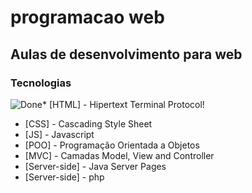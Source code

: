 # programacao web
## Aulas de desenvolvimento para web

### Tecnologias

![Done](https://raw.githubusercontent.com/geltoncruz/programacao-web/master/img/success.png)* [HTML] 	- Hipertext Terminal Protocol!
* [CSS] 	-  Cascading Style Sheet
* [JS] 		- Javascript
* [POO]     - Programação Orientada a Objetos
* [MVC]     - Camadas Model, View and Controller
* [Server-side] - Java Server Pages
* [Server-side] - php
